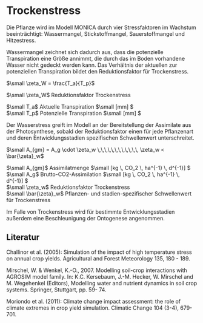 # Trockenstress
Die Pflanze wird im Modell MONICA durch vier Stressfaktoren im Wachstum beeinträchtigt: Wassermangel, Stickstoffmangel, Sauerstoffmangel und Hitzestress.

Wassermangel zeichnet sich dadurch aus, dass die potenzielle Transpiration eine Größe annimmt, die durch das im Boden vorhandene Wasser nicht gedeckt werden kann. Das Verhältnis der aktuellen zur potenziellen Transpiration bildet den Reduktionsfaktor für Trockenstress.

$`\small \zeta_W = \frac{T_a}{T_p}`$

$`\small \zeta_W`$	Reduktionsfaktor Trockenstress	

$`\small T_a`$	Aktuelle Transpiration	$`\small [mm] `$<br>
$`\small T_p`$	Potenzielle Transpiration	$`\small [mm] `$<br>

Der Wasserstress greift im Modell an der Bereitstellung der Assimilate aus der Photosynthese, sobald der Reduktionsfaktor einen für jede Pflanzenart und deren Entwicklungsstadien spezifischen Schwellenwert unterschreitet.

$`\small A_{gm} = A_g \cdot \zeta_w \,\,\,\,\,\,\,\,\,\,\,\,  \zeta_w < \bar{\zeta}_w`$

$`\small A_{gm}`$	Assimilatmenge	$`\small [kg \, CO_2 \, ha^{-1} \, d^{-1}] `$<br>
$`\small A_g`$	Brutto-CO2-Assimilation	$`\small [kg \, CO_2 \, ha^{-1} \, d^{-1}] `$<br>
$`\small \zeta_w`$	Reduktionsfaktor Trockenstress	 <br>
$`\small \bar{\zeta}_w`$	Pflanzen- und stadien-spezifischer Schwellenwert für Trockenstress	 <br>

Im Falle von Trockenstress wird für bestimmte Entwicklungsstadien außerdem eine Beschleunigung der Ontogenese angenommen.

## Literatur
Challinor et al. (2005): Simulation of the impact of high temperature stress on annual crop yields. Agricultural and Forest Meteorology 135, 180 - 189.

Mirschel, W. & Wenkel, K.-O., 2007. Modelling soil-crop interactions with AGROSIM model family. In: K.C. Kersebaum, J.-M. Hecker, W. Mirschel and M. Wegehenkel (Editors), Modelling water and nutrient dynamics in soil crop systems. Springer, Stuttgart, pp. 59- 74.

Moriondo et al. (2011): Climate change impact assessment: the role of climate extremes in crop yield simulation. Climatic Change 104 (3-4), 679-701.